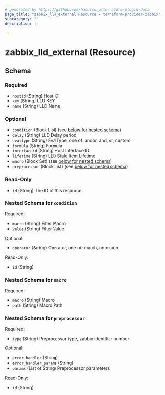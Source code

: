 ```yaml
---
# generated by https://github.com/hashicorp/terraform-plugin-docs
page_title: "zabbix_lld_external Resource - terraform-provider-zabbix"
subcategory: ""
description: |-
  
---
```


# zabbix_lld_external (Resource)





<!-- schema generated by tfplugindocs -->
## Schema

### Required

- `hostid` (String) Host ID
- `key` (String) LLD KEY
- `name` (String) LLD Name

### Optional

- `condition` (Block List) (see [below for nested schema](#nestedblock--condition))
- `delay` (String) LLD Delay period
- `evaltype` (String) EvalType, one of: andor, and, or, custom
- `formula` (String) Formula
- `interfaceid` (String) Host Interface ID
- `lifetime` (String) LLD Stale Item Lifetime
- `macro` (Block Set) (see [below for nested schema](#nestedblock--macro))
- `preprocessor` (Block List) (see [below for nested schema](#nestedblock--preprocessor))

### Read-Only

- `id` (String) The ID of this resource.

<a id="nestedblock--condition"></a>
### Nested Schema for `condition`

Required:

- `macro` (String) Filter Macro
- `value` (String) Filter Value

Optional:

- `operator` (String) Operator, one of: match, notmatch

Read-Only:

- `id` (String)


<a id="nestedblock--macro"></a>
### Nested Schema for `macro`

Required:

- `macro` (String) Macro
- `path` (String) Macro Path


<a id="nestedblock--preprocessor"></a>
### Nested Schema for `preprocessor`

Required:

- `type` (String) Preprocessor type, zabbix identifier number

Optional:

- `error_handler` (String)
- `error_handler_params` (String)
- `params` (List of String) Preprocessor parameters

Read-Only:

- `id` (String)
